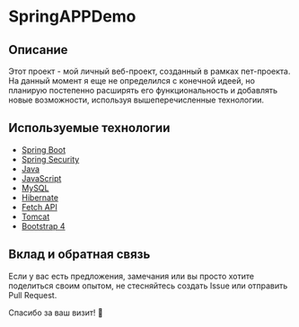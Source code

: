 # SpringAPPDemo
## Описание
Этот проект - мой личный веб-проект, созданный в рамках пет-проекта. 
На данный момент я еще не определился с конечной идеей, но планирую постепенно расширять его функциональность и добавлять новые возможности, используя вышеперечисленные технологии.

## Используемые технологии
- [Spring Boot](https://spring.io/projects/spring-boot)
- [Spring Security](https://spring.io/projects/spring-security)
- [Java](https://www.java.com/)
- [JavaScript](https://developer.mozilla.org/en-US/docs/Web/JavaScript)
- [MySQL](https://www.mysql.com/)
- [Hibernate](https://hibernate.org/)
- [Fetch API](https://developer.mozilla.org/en-US/docs/Web/API/Fetch_API)
- [Tomcat](http://tomcat.apache.org/)
- [Bootstrap 4](https://getbootstrap.com/)

## Вклад и обратная связь
Если у вас есть предложения, замечания или вы просто хотите поделиться своим опытом, не стесняйтесь создать Issue или отправить Pull Request.

Спасибо за ваш визит! 🚀
